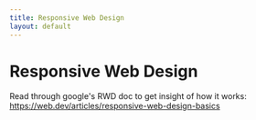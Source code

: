 ```yaml
---
title: Responsive Web Design
layout: default
---
```

# Responsive Web Design

Read through google's RWD doc to get insight of how it works: https://web.dev/articles/responsive-web-design-basics